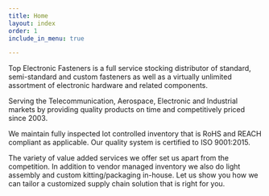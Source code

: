 ```yaml
---
title: Home
layout: index
order: 1
include_in_menu: true

---
```

Top Electronic Fasteners is a full service stocking distributor of standard, semi-standard and custom fasteners as well as a virtually unlimited assortment of electronic hardware and related components.

Serving the Telecommunication, Aerospace, Electronic and Industrial markets by providing quality products on time and competitively priced since 2003.

We maintain fully inspected lot controlled inventory that is RoHS and REACH compliant as applicable. Our quality system is certified to ISO 9001:2015.

The variety of value added services we offer set us apart from the competition. In addition to vendor managed inventory we also do light assembly and custom kitting/packaging in-house. Let us show you how we can tailor a customized supply chain solution that is right for you.